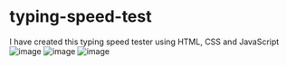 # typing-speed-test
I have created this typing speed tester using HTML, CSS and JavaScript
![image](https://user-images.githubusercontent.com/102850517/218302382-8a38325d-f2bd-4078-9889-7f430aa13110.png)
![image](https://user-images.githubusercontent.com/102850517/218302408-1c3b436c-0215-4836-a581-a6442e112be6.png)
![image](https://user-images.githubusercontent.com/102850517/218302416-162f2589-169a-4991-9ec1-3b16c72816e2.png)

